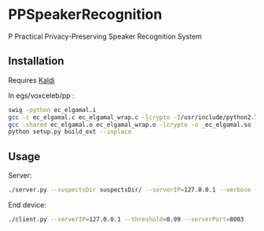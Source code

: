 # PPSpeakerRecognition
P Practical Privacy-Preserving Speaker Recognition System
## Installation
Requires [Kaldi](https://github.com/kaldi-asr/kaldi)

In egs/voxceleb/pp :
```bash
swig -python ec_elgamal.i
gcc -c ec_elgamal.c ec_elgamal_wrap.c -lcrypto -I/usr/include/python2.7 -fPIC
gcc -shared ec_elgamal.o ec_elgamal_wrap.o -lcrypto -o _ec_elgamal.so
python setup.py build_ext --inplace
```

## Usage
Server:
```bash
./server.py --suspectsDir suspectsDir/ --serverIP=127.0.0.1 --verbose --CPUs=16 --serverPort 8003
```

End device:
```bash
./client.py --serverIP=127.0.0.1 --threshold=0.99 --serverPort=8003
```
